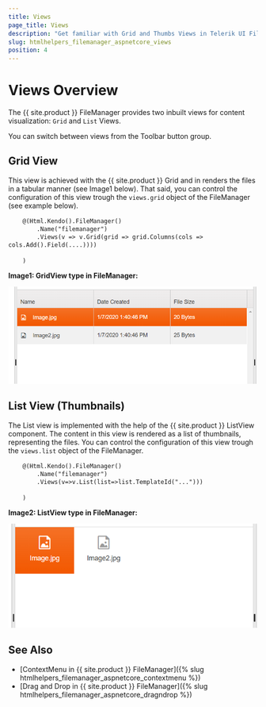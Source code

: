 ```yaml
---
title: Views
page_title: Views
description: "Get familiar with Grid and Thumbs Views in Telerik UI FileManager for {{ site.framework }}."
slug: htmlhelpers_filemanager_aspnetcore_views
position: 4
---
```


# Views Overview

The {{ site.product }} FileManager provides two inbuilt views for content visualization: `Grid` and `List` Views.  

You can switch between views from the Toolbar button group.

## Grid View
This view is achieved with the {{ site.product }} Grid and in renders the files in a tabular manner (see Image1 below). That said, you can control the configuration of this view trough the `views.grid` object of the FileManager (see example below). 

        
        @(Html.Kendo().FileManager()
            .Name("filemanager")
            .Views(v => v.Grid(grid => grid.Columns(cols => cols.Add().Field(....))))
        
        )
        

**Image1: GridView type in FileManager:**

<img src="gridview.png">

## List View (Thumbnails)

The List view is implemented with the help of the {{ site.product }} ListView component. The content in this view is rendered as a list of thumbnails, representing the files. You can control the configuration of this view trough the `views.list` object of the FileManager. 

        
        @(Html.Kendo().FileManager()
            .Name("filemanager")
            .Views(v=>v.List(list=>list.TemplateId("...")))
        
        )
        
**Image2: ListView type in FileManager:** 

<img src="listview.png">

## See Also

* [ContextMenu in {{ site.product }} FileManager]({% slug htmlhelpers_filemanager_aspnetcore_contextmenu %})
* [Drag and Drop in {{ site.product }} FileManager]({% slug htmlhelpers_filemanager_aspnetcore_dragndrop %})
